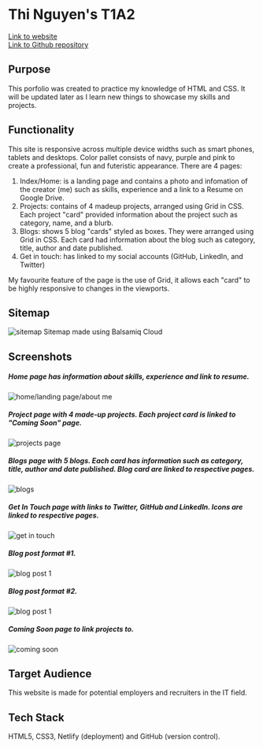 # Thi Nguyen's T1A2

[Link to website](https://thi-nguyen-portfolio.netlify.app)  
[Link to Github repository](https://github.com/Thi-Tracey-Nguyen/T1A2)  

## Purpose
This porfolio was created to practice my knowledge of HTML and CSS. It will be updated later as I learn new things to showcase my skills and projects. 

## Functionality
This site is responsive across multiple device widths such as smart phones, tablets and desktops. Color pallet consists of navy, purple and pink to create a professional, fun and futeristic appearance. There are 4 pages:  
1. Index/Home: is a landing page and contains a photo and infomation of the creator (me) such as skills, experience and a link to a Resume on Google Drive.  
2. Projects: contains of 4 madeup projects, arranged using Grid in CSS. Each project "card" provided information about the project such as category, name, and a blurb.  
3. Blogs: shows 5 blog "cards" styled as boxes. They were arranged using Grid in CSS. Each card had information about the blog such as category, title, author and date published.
4. Get in touch: has linked to my social accounts (GitHub, LinkedIn, and Twitter)

My favourite feature of the page is the use of Grid, it allows each "card" to be highly responsive to changes in the viewports.  

## Sitemap
![sitemap](images/screenshots/Screen%20Shot%202022-08-26%20at%201.07.08%20pm.png)
Sitemap made using Balsamiq Cloud

## Screenshots
##### Home page has information about skills, experience and link to resume.

![home/landing page/about me](images/screenshots/screencapture-thi-nguyen-portfolio-netlify-app-index-html-2022-08-27-07_14_03.png)

##### Project page with 4 made-up projects. Each project card is linked to "Coming Soon" page.
![projects page](images/screenshots/screencapture-thi-nguyen-portfolio-netlify-app-projects-html-2022-08-27-07_16_25.png)

##### Blogs page with 5 blogs. Each card has information such as category, title, author and date published. Blog card are linked to respective pages.
![blogs](images/screenshots/screencapture-thi-nguyen-portfolio-netlify-app-blogs-html-2022-08-27-07_17_22.png)

##### Get In Touch page with links to Twitter, GitHub and LinkedIn. Icons are linked to respective pages.
![get in touch](images/screenshots/screencapture-thi-nguyen-portfolio-netlify-app-get-in-touch-html-2022-08-27-07_17_08.png
)

##### Blog post format #1. 
![blog post 1](images/screenshots/screencapture-thi-nguyen-portfolio-netlify-app-blog-post1-html-2022-08-27-07_25_27.png)

##### Blog post format #2. 
![blog post 1](images/screenshots/screencapture-thi-nguyen-portfolio-netlify-app-blog-post2-html-2022-08-27-07_24_39.png)

##### Coming Soon page to link projects to.
![coming soon](images/screenshots/screencapture-thi-nguyen-portfolio-netlify-app-coming-soon-html-2022-08-27-08_41_59.png)


## Target Audience
This website is made for potential employers and recruiters in the IT field.  

## Tech Stack
HTML5, CSS3, Netlify (deployment) and GitHub (version control).  
